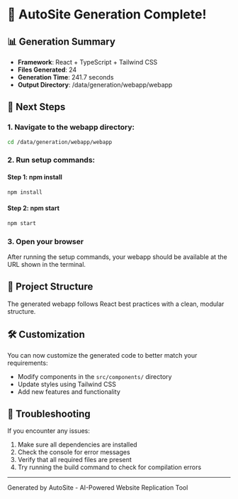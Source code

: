 # 🎉 AutoSite Generation Complete!

## 📊 Generation Summary
- **Framework**: React + TypeScript + Tailwind CSS
- **Files Generated**: 24
- **Generation Time**: 241.7 seconds
- **Output Directory**: /data/generation/webapp/webapp

## 🚀 Next Steps

### 1. Navigate to the webapp directory:
```bash
cd /data/generation/webapp/webapp
```

### 2. Run setup commands:

#### Step 1: npm install
```bash
npm install
```

#### Step 2: npm start
```bash
npm start
```

### 3. Open your browser
After running the setup commands, your webapp should be available at the URL shown in the terminal.

## 📁 Project Structure
The generated webapp follows React best practices with a clean, modular structure.

## 🛠️ Customization
You can now customize the generated code to better match your requirements:
- Modify components in the `src/components/` directory
- Update styles using Tailwind CSS
- Add new features and functionality

## 🐛 Troubleshooting
If you encounter any issues:
1. Make sure all dependencies are installed
2. Check the console for error messages
3. Verify that all required files are present
4. Try running the build command to check for compilation errors

---
Generated by AutoSite - AI-Powered Website Replication Tool
